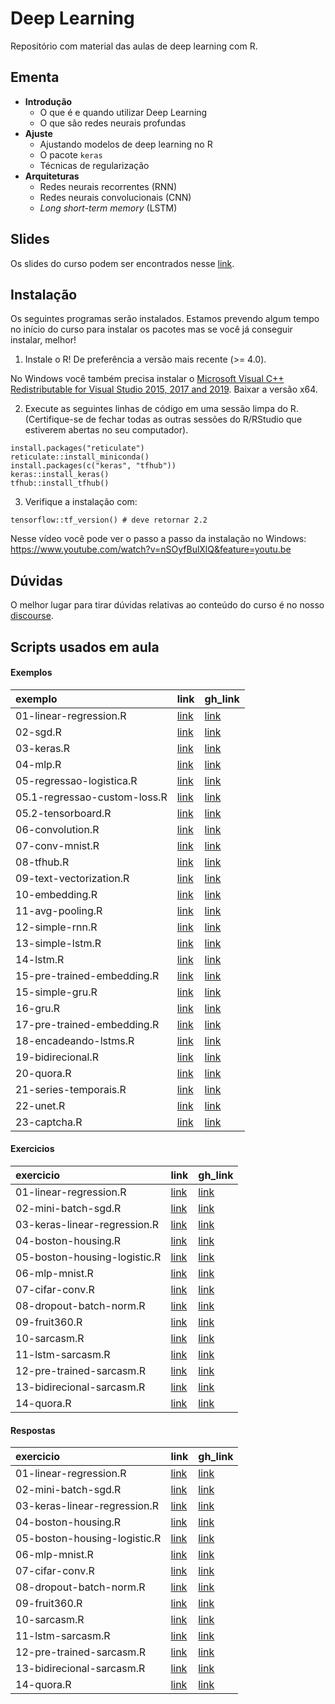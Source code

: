 
# Deep Learning

<!-- README.md is generated from README.Rmd. Please edit that file -->

Repositório com material das aulas de deep learning com R.

## Ementa

  - **Introdução**
      - O que é e quando utilizar Deep Learning
      - O que são redes neurais profundas
  - **Ajuste**
      - Ajustando modelos de deep learning no R
      - O pacote `keras`
      - Técnicas de regularização
  - **Arquiteturas**
      - Redes neurais recorrentes (RNN)
      - Redes neurais convolucionais (CNN)
      - *Long short-term memory* (LSTM)

## Slides

Os slides do curso podem ser encontrados nesse
[link](https://curso-r.github.io/202011-deep-learning/slides).

## Instalação

Os seguintes programas serão instalados. Estamos prevendo algum tempo no
início do curso para instalar os pacotes mas se você já conseguir
instalar, melhor\!

1)  Instale o R\! De preferência a versão mais recente (\>= 4.0).

No Windows você também precisa instalar o [Microsoft Visual C++
Redistributable for Visual Studio 2015, 2017
and 2019](https://support.microsoft.com/help/2977003/the-latest-supported-visual-c-downloads).
Baixar a versão x64.

2)  Execute as seguintes linhas de código em uma sessão limpa do R.
    (Certifique-se de fechar todas as outras sessões do R/RStudio que
    estiverem abertas no seu computador).

<!-- end list -->

    install.packages("reticulate")
    reticulate::install_miniconda()
    install.packages(c("keras", "tfhub"))
    keras::install_keras()
    tfhub::install_tfhub()

3)  Verifique a instalação com:

<!-- end list -->

    tensorflow::tf_version() # deve retornar 2.2

Nesse vídeo você pode ver o passo a passo da instalação no Windows:
<https://www.youtube.com/watch?v=nSOyfBulXlQ&feature=youtu.be>

## Dúvidas

O melhor lugar para tirar dúvidas relativas ao conteúdo do curso é no
nosso [discourse](https://discourse.curso-r.com/).

## Scripts usados em aula

#### Exemplos

| exemplo                      | link                                                                                         | gh\_link                                                                                                |
| :--------------------------- | :------------------------------------------------------------------------------------------- | :------------------------------------------------------------------------------------------------------ |
| 01-linear-regression.R       | [link](https://curso-r.github.io/202011-deep-learning/exemplos/01-linear-regression.R)       | [link](https://github.com/curso-r/202011-deep-learning/blob/main/exemplos/01-linear-regression.R)       |
| 02-sgd.R                     | [link](https://curso-r.github.io/202011-deep-learning/exemplos/02-sgd.R)                     | [link](https://github.com/curso-r/202011-deep-learning/blob/main/exemplos/02-sgd.R)                     |
| 03-keras.R                   | [link](https://curso-r.github.io/202011-deep-learning/exemplos/03-keras.R)                   | [link](https://github.com/curso-r/202011-deep-learning/blob/main/exemplos/03-keras.R)                   |
| 04-mlp.R                     | [link](https://curso-r.github.io/202011-deep-learning/exemplos/04-mlp.R)                     | [link](https://github.com/curso-r/202011-deep-learning/blob/main/exemplos/04-mlp.R)                     |
| 05-regressao-logistica.R     | [link](https://curso-r.github.io/202011-deep-learning/exemplos/05-regressao-logistica.R)     | [link](https://github.com/curso-r/202011-deep-learning/blob/main/exemplos/05-regressao-logistica.R)     |
| 05.1-regressao-custom-loss.R | [link](https://curso-r.github.io/202011-deep-learning/exemplos/05.1-regressao-custom-loss.R) | [link](https://github.com/curso-r/202011-deep-learning/blob/main/exemplos/05.1-regressao-custom-loss.R) |
| 05.2-tensorboard.R           | [link](https://curso-r.github.io/202011-deep-learning/exemplos/05.2-tensorboard.R)           | [link](https://github.com/curso-r/202011-deep-learning/blob/main/exemplos/05.2-tensorboard.R)           |
| 06-convolution.R             | [link](https://curso-r.github.io/202011-deep-learning/exemplos/06-convolution.R)             | [link](https://github.com/curso-r/202011-deep-learning/blob/main/exemplos/06-convolution.R)             |
| 07-conv-mnist.R              | [link](https://curso-r.github.io/202011-deep-learning/exemplos/07-conv-mnist.R)              | [link](https://github.com/curso-r/202011-deep-learning/blob/main/exemplos/07-conv-mnist.R)              |
| 08-tfhub.R                   | [link](https://curso-r.github.io/202011-deep-learning/exemplos/08-tfhub.R)                   | [link](https://github.com/curso-r/202011-deep-learning/blob/main/exemplos/08-tfhub.R)                   |
| 09-text-vectorization.R      | [link](https://curso-r.github.io/202011-deep-learning/exemplos/09-text-vectorization.R)      | [link](https://github.com/curso-r/202011-deep-learning/blob/main/exemplos/09-text-vectorization.R)      |
| 10-embedding.R               | [link](https://curso-r.github.io/202011-deep-learning/exemplos/10-embedding.R)               | [link](https://github.com/curso-r/202011-deep-learning/blob/main/exemplos/10-embedding.R)               |
| 11-avg-pooling.R             | [link](https://curso-r.github.io/202011-deep-learning/exemplos/11-avg-pooling.R)             | [link](https://github.com/curso-r/202011-deep-learning/blob/main/exemplos/11-avg-pooling.R)             |
| 12-simple-rnn.R              | [link](https://curso-r.github.io/202011-deep-learning/exemplos/12-simple-rnn.R)              | [link](https://github.com/curso-r/202011-deep-learning/blob/main/exemplos/12-simple-rnn.R)              |
| 13-simple-lstm.R             | [link](https://curso-r.github.io/202011-deep-learning/exemplos/13-simple-lstm.R)             | [link](https://github.com/curso-r/202011-deep-learning/blob/main/exemplos/13-simple-lstm.R)             |
| 14-lstm.R                    | [link](https://curso-r.github.io/202011-deep-learning/exemplos/14-lstm.R)                    | [link](https://github.com/curso-r/202011-deep-learning/blob/main/exemplos/14-lstm.R)                    |
| 15-pre-trained-embedding.R   | [link](https://curso-r.github.io/202011-deep-learning/exemplos/15-pre-trained-embedding.R)   | [link](https://github.com/curso-r/202011-deep-learning/blob/main/exemplos/15-pre-trained-embedding.R)   |
| 15-simple-gru.R              | [link](https://curso-r.github.io/202011-deep-learning/exemplos/15-simple-gru.R)              | [link](https://github.com/curso-r/202011-deep-learning/blob/main/exemplos/15-simple-gru.R)              |
| 16-gru.R                     | [link](https://curso-r.github.io/202011-deep-learning/exemplos/16-gru.R)                     | [link](https://github.com/curso-r/202011-deep-learning/blob/main/exemplos/16-gru.R)                     |
| 17-pre-trained-embedding.R   | [link](https://curso-r.github.io/202011-deep-learning/exemplos/17-pre-trained-embedding.R)   | [link](https://github.com/curso-r/202011-deep-learning/blob/main/exemplos/17-pre-trained-embedding.R)   |
| 18-encadeando-lstms.R        | [link](https://curso-r.github.io/202011-deep-learning/exemplos/18-encadeando-lstms.R)        | [link](https://github.com/curso-r/202011-deep-learning/blob/main/exemplos/18-encadeando-lstms.R)        |
| 19-bidirecional.R            | [link](https://curso-r.github.io/202011-deep-learning/exemplos/19-bidirecional.R)            | [link](https://github.com/curso-r/202011-deep-learning/blob/main/exemplos/19-bidirecional.R)            |
| 20-quora.R                   | [link](https://curso-r.github.io/202011-deep-learning/exemplos/20-quora.R)                   | [link](https://github.com/curso-r/202011-deep-learning/blob/main/exemplos/20-quora.R)                   |
| 21-series-temporais.R        | [link](https://curso-r.github.io/202011-deep-learning/exemplos/21-series-temporais.R)        | [link](https://github.com/curso-r/202011-deep-learning/blob/main/exemplos/21-series-temporais.R)        |
| 22-unet.R                    | [link](https://curso-r.github.io/202011-deep-learning/exemplos/22-unet.R)                    | [link](https://github.com/curso-r/202011-deep-learning/blob/main/exemplos/22-unet.R)                    |
| 23-captcha.R                 | [link](https://curso-r.github.io/202011-deep-learning/exemplos/23-captcha.R)                 | [link](https://github.com/curso-r/202011-deep-learning/blob/main/exemplos/23-captcha.R)                 |

#### Exercicios

| exercicio                    | link                                                                                           | gh\_link                                                                                                  |
| :--------------------------- | :--------------------------------------------------------------------------------------------- | :-------------------------------------------------------------------------------------------------------- |
| 01-linear-regression.R       | [link](https://curso-r.github.io/202011-deep-learning/exercicios/01-linear-regression.R)       | [link](https://github.com/curso-r/202011-deep-learning/blob/main/exercicios/01-linear-regression.R)       |
| 02-mini-batch-sgd.R          | [link](https://curso-r.github.io/202011-deep-learning/exercicios/02-mini-batch-sgd.R)          | [link](https://github.com/curso-r/202011-deep-learning/blob/main/exercicios/02-mini-batch-sgd.R)          |
| 03-keras-linear-regression.R | [link](https://curso-r.github.io/202011-deep-learning/exercicios/03-keras-linear-regression.R) | [link](https://github.com/curso-r/202011-deep-learning/blob/main/exercicios/03-keras-linear-regression.R) |
| 04-boston-housing.R          | [link](https://curso-r.github.io/202011-deep-learning/exercicios/04-boston-housing.R)          | [link](https://github.com/curso-r/202011-deep-learning/blob/main/exercicios/04-boston-housing.R)          |
| 05-boston-housing-logistic.R | [link](https://curso-r.github.io/202011-deep-learning/exercicios/05-boston-housing-logistic.R) | [link](https://github.com/curso-r/202011-deep-learning/blob/main/exercicios/05-boston-housing-logistic.R) |
| 06-mlp-mnist.R               | [link](https://curso-r.github.io/202011-deep-learning/exercicios/06-mlp-mnist.R)               | [link](https://github.com/curso-r/202011-deep-learning/blob/main/exercicios/06-mlp-mnist.R)               |
| 07-cifar-conv.R              | [link](https://curso-r.github.io/202011-deep-learning/exercicios/07-cifar-conv.R)              | [link](https://github.com/curso-r/202011-deep-learning/blob/main/exercicios/07-cifar-conv.R)              |
| 08-dropout-batch-norm.R      | [link](https://curso-r.github.io/202011-deep-learning/exercicios/08-dropout-batch-norm.R)      | [link](https://github.com/curso-r/202011-deep-learning/blob/main/exercicios/08-dropout-batch-norm.R)      |
| 09-fruit360.R                | [link](https://curso-r.github.io/202011-deep-learning/exercicios/09-fruit360.R)                | [link](https://github.com/curso-r/202011-deep-learning/blob/main/exercicios/09-fruit360.R)                |
| 10-sarcasm.R                 | [link](https://curso-r.github.io/202011-deep-learning/exercicios/10-sarcasm.R)                 | [link](https://github.com/curso-r/202011-deep-learning/blob/main/exercicios/10-sarcasm.R)                 |
| 11-lstm-sarcasm.R            | [link](https://curso-r.github.io/202011-deep-learning/exercicios/11-lstm-sarcasm.R)            | [link](https://github.com/curso-r/202011-deep-learning/blob/main/exercicios/11-lstm-sarcasm.R)            |
| 12-pre-trained-sarcasm.R     | [link](https://curso-r.github.io/202011-deep-learning/exercicios/12-pre-trained-sarcasm.R)     | [link](https://github.com/curso-r/202011-deep-learning/blob/main/exercicios/12-pre-trained-sarcasm.R)     |
| 13-bidirecional-sarcasm.R    | [link](https://curso-r.github.io/202011-deep-learning/exercicios/13-bidirecional-sarcasm.R)    | [link](https://github.com/curso-r/202011-deep-learning/blob/main/exercicios/13-bidirecional-sarcasm.R)    |
| 14-quora.R                   | [link](https://curso-r.github.io/202011-deep-learning/exercicios/14-quora.R)                   | [link](https://github.com/curso-r/202011-deep-learning/blob/main/exercicios/14-quora.R)                   |

#### Respostas

| exercicio                    | link                                                                                          | gh\_link                                                                                                 |
| :--------------------------- | :-------------------------------------------------------------------------------------------- | :------------------------------------------------------------------------------------------------------- |
| 01-linear-regression.R       | [link](https://curso-r.github.io/202011-deep-learning/respostas/01-linear-regression.R)       | [link](https://github.com/curso-r/202011-deep-learning/blob/main/respostas/01-linear-regression.R)       |
| 02-mini-batch-sgd.R          | [link](https://curso-r.github.io/202011-deep-learning/respostas/02-mini-batch-sgd.R)          | [link](https://github.com/curso-r/202011-deep-learning/blob/main/respostas/02-mini-batch-sgd.R)          |
| 03-keras-linear-regression.R | [link](https://curso-r.github.io/202011-deep-learning/respostas/03-keras-linear-regression.R) | [link](https://github.com/curso-r/202011-deep-learning/blob/main/respostas/03-keras-linear-regression.R) |
| 04-boston-housing.R          | [link](https://curso-r.github.io/202011-deep-learning/respostas/04-boston-housing.R)          | [link](https://github.com/curso-r/202011-deep-learning/blob/main/respostas/04-boston-housing.R)          |
| 05-boston-housing-logistic.R | [link](https://curso-r.github.io/202011-deep-learning/respostas/05-boston-housing-logistic.R) | [link](https://github.com/curso-r/202011-deep-learning/blob/main/respostas/05-boston-housing-logistic.R) |
| 06-mlp-mnist.R               | [link](https://curso-r.github.io/202011-deep-learning/respostas/06-mlp-mnist.R)               | [link](https://github.com/curso-r/202011-deep-learning/blob/main/respostas/06-mlp-mnist.R)               |
| 07-cifar-conv.R              | [link](https://curso-r.github.io/202011-deep-learning/respostas/07-cifar-conv.R)              | [link](https://github.com/curso-r/202011-deep-learning/blob/main/respostas/07-cifar-conv.R)              |
| 08-dropout-batch-norm.R      | [link](https://curso-r.github.io/202011-deep-learning/respostas/08-dropout-batch-norm.R)      | [link](https://github.com/curso-r/202011-deep-learning/blob/main/respostas/08-dropout-batch-norm.R)      |
| 09-fruit360.R                | [link](https://curso-r.github.io/202011-deep-learning/respostas/09-fruit360.R)                | [link](https://github.com/curso-r/202011-deep-learning/blob/main/respostas/09-fruit360.R)                |
| 10-sarcasm.R                 | [link](https://curso-r.github.io/202011-deep-learning/respostas/10-sarcasm.R)                 | [link](https://github.com/curso-r/202011-deep-learning/blob/main/respostas/10-sarcasm.R)                 |
| 11-lstm-sarcasm.R            | [link](https://curso-r.github.io/202011-deep-learning/respostas/11-lstm-sarcasm.R)            | [link](https://github.com/curso-r/202011-deep-learning/blob/main/respostas/11-lstm-sarcasm.R)            |
| 12-pre-trained-sarcasm.R     | [link](https://curso-r.github.io/202011-deep-learning/respostas/12-pre-trained-sarcasm.R)     | [link](https://github.com/curso-r/202011-deep-learning/blob/main/respostas/12-pre-trained-sarcasm.R)     |
| 13-bidirecional-sarcasm.R    | [link](https://curso-r.github.io/202011-deep-learning/respostas/13-bidirecional-sarcasm.R)    | [link](https://github.com/curso-r/202011-deep-learning/blob/main/respostas/13-bidirecional-sarcasm.R)    |
| 14-quora.R                   | [link](https://curso-r.github.io/202011-deep-learning/respostas/14-quora.R)                   | [link](https://github.com/curso-r/202011-deep-learning/blob/main/respostas/14-quora.R)                   |
